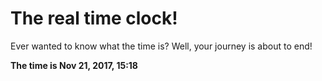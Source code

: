 # The real time clock!

Ever wanted to know what the time is? Well, your journey is about to end!

**The time is Nov 21, 2017, 15:18**